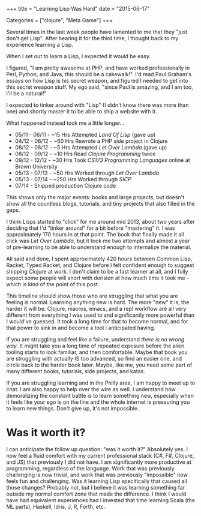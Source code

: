+++
title = "Learning Lisp Was Hard"
date = "2015-06-17"

Categories = ["clojure", "Meta Game"]
+++

Several times in the last week people have lamented to me that they "just don't
get Lisp". After hearing it for the third time, I thought back to my experience
learning a Lisp.

When I set out to learn a Lisp, I expected it would be easy.

I figured, "I am pretty awesome at PHP, and have worked professionally in Perl,
Python, and Java, this should be a cakewalk!". I'd read Paul Graham's essays on
how Lisp is his secret weapon, and figured I needed to get into this secret
weapon stuff. My ego said, "since Paul is amazing, and I am too, I'll be a
natural!"

I expected to tinker around with "Lisp" (I didn't know there was more
than one) and shortly master it to be able to ship a website with it.

What happened instead took me a little longer...

* 05/11 - 06/11 - ~15 Hrs Attempted _Land Of Lisp_ (gave up)
* 04/12 - 08/12 - ~60 Hrs Rewrote a PHP side project in Clojure
* 08/12 - 08/12 - ~5 Hrs Attempted _Let Over Lambda_ (gave up)
* 08/12 - 09/12 - ~10 Hrs Read _Clojure Programming_ twice
* 09/12 - 12/12 - ~30 Hrs Took _CS173 Programming Languages_ online at Brown University
* 05/13 - 07/13 - ~50 Hrs Worked through _Let Over Lambda_
* 05/13 - 07/14 - ~250 Hrs Worked through _SICP_
* 07/14 - Shipped production Clojure code

This shows only the major events: books and large projects, but doesn't show all
the countless blogs, tutorials, and tiny projects that also filled in the gaps.

I think Lisps started to "click" for me around mid 2013, about two years after
deciding that I'd "tinker around" for a bit before "mastering" it. I was
approximately 170 hours in at that point. The book that finally made it all
click was _Let Over Lambda_, but it took me two attempts and almost a year of
pre-learning to be able to understand enough to internalize the material.

All said and done, I spent approximately 420 hours between Common Lisp, Racket,
Typed Racket, and Clojure before I felt confident enough to suggest shipping
Clojure at work. I don't claim to be a fast learner at all, and I fully expect
some people will snort with derision at how much time it took me - which is kind
of the point of this post.

This timeline should show those who are struggling that what you are feeling is
normal. Learning anything new is hard. The more "new" it is, the harder it will
be. Clojure, macros, emacs, and a repl workflow are all very different from
everything I was used to and significantly more powerful than I would've
guessed. It took a long time for that to become normal, and for that power to
sink in and become a tool I anticipated having.

If you are struggling and feel like a failure, understand _there is no wrong
way_. It might take you a long time of repeated exposure before the alien
tooling starts to look familiar, and then comfortable. Maybe that book you are
struggling with actually IS too advanced, so find an easier one, and circle back
to the harder book later. Maybe, like me, you need some part of many different
books, tutorials, side projects, and katas.

If you are struggling learning and in the Philly area, I am happy to meet up to
chat. I am also happy to help over the wire as well. I understand how
demoralizing the constant battle is to learn something new, especially when it
feels like your ego is on the line and the whole internet is pressuring you to
learn new things. Don't give up, it's not impossible.

# Was it worth it?

I can anticipate the follow up question: "was it worth it?" Absolutely yes. I
now feel a fluid comfort with my current professional stack (C#, F#, Clojure,
and JS) that previously I did not have. I am significantly more productive at
programming, regardless of the language. Work that was previously challenging is
now trivial, and work that was previously "impossible" now feels fun and
challenging. Was it learning Lisp specifically that caused all those changes?
Probably not, but I believe it was learning something far outside my normal
comfort zone that made the difference. I think I would have had equivalent
experiences had I invested that time learning Scala (the ML parts), Haskell,
Idris, J, R, Forth, etc.
